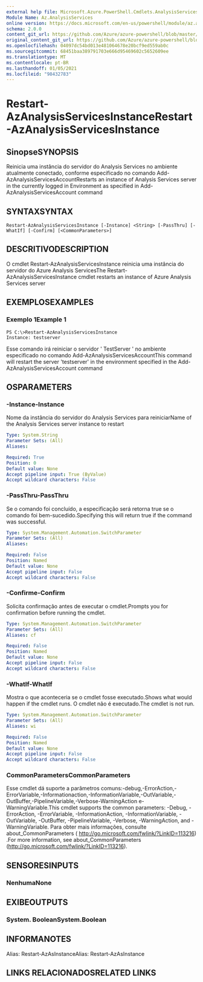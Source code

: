```yaml
---
external help file: Microsoft.Azure.PowerShell.Cmdlets.AnalysisServices.Dataplane.dll-Help.xml
Module Name: Az.AnalysisServices
online version: https://docs.microsoft.com/en-us/powershell/module/az.analysisservices/restart-azanalysisservicesinstance
schema: 2.0.0
content_git_url: https://github.com/Azure/azure-powershell/blob/master/src/AnalysisServices/AnalysisServices/help/Restart-AzAnalysisServicesInstance.md
original_content_git_url: https://github.com/Azure/azure-powershell/blob/master/src/AnalysisServices/AnalysisServices/help/Restart-AzAnalysisServicesInstance.md
ms.openlocfilehash: 04097dc54bd013e481064678e20bcf9ed559ab0c
ms.sourcegitcommit: 68451baa389791703e666d95469602c5652609ee
ms.translationtype: MT
ms.contentlocale: pt-BR
ms.lasthandoff: 01/05/2021
ms.locfileid: "98432783"
---
```

# <span data-ttu-id="3d2f0-101">Restart-AzAnalysisServicesInstance</span><span class="sxs-lookup"><span data-stu-id="3d2f0-101">Restart-AzAnalysisServicesInstance</span></span>

## <span data-ttu-id="3d2f0-102">Sinopse</span><span class="sxs-lookup"><span data-stu-id="3d2f0-102">SYNOPSIS</span></span>
<span data-ttu-id="3d2f0-103">Reinicia uma instância do servidor do Analysis Services no ambiente atualmente conectado, conforme especificado no comando Add-AzAnalysisServicesAccount</span><span class="sxs-lookup"><span data-stu-id="3d2f0-103">Restarts an instance of Analysis Services server in the currently logged in Environment as specified in Add-AzAnalysisServicesAccount command</span></span>

## <span data-ttu-id="3d2f0-104">SYNTAX</span><span class="sxs-lookup"><span data-stu-id="3d2f0-104">SYNTAX</span></span>

```
Restart-AzAnalysisServicesInstance [-Instance] <String> [-PassThru] [-WhatIf] [-Confirm] [<CommonParameters>]
```

## <span data-ttu-id="3d2f0-105">DESCRITIVO</span><span class="sxs-lookup"><span data-stu-id="3d2f0-105">DESCRIPTION</span></span>
<span data-ttu-id="3d2f0-106">O cmdlet Restart-AzAnalysisServicesInstance reinicia uma instância do servidor do Azure Analysis Services</span><span class="sxs-lookup"><span data-stu-id="3d2f0-106">The Restart-AzAnalysisServicesInstance cmdlet restarts an instance of Azure Analysis Services server</span></span>

## <span data-ttu-id="3d2f0-107">EXEMPLOS</span><span class="sxs-lookup"><span data-stu-id="3d2f0-107">EXAMPLES</span></span>

### <span data-ttu-id="3d2f0-108">Exemplo 1</span><span class="sxs-lookup"><span data-stu-id="3d2f0-108">Example 1</span></span>
```
PS C:\>Restart-AzAnalysisServicesInstance
Instance: testserver
```

<span data-ttu-id="3d2f0-109">Esse comando irá reiniciar o servidor ' TestServer ' no ambiente especificado no comando Add-AzAnalysisServicesAccount</span><span class="sxs-lookup"><span data-stu-id="3d2f0-109">This command will restart the server 'testserver' in the environment specified in the Add-AzAnalysisServicesAccount command</span></span>

## <span data-ttu-id="3d2f0-110">OS</span><span class="sxs-lookup"><span data-stu-id="3d2f0-110">PARAMETERS</span></span>

### <span data-ttu-id="3d2f0-111">-Instance</span><span class="sxs-lookup"><span data-stu-id="3d2f0-111">-Instance</span></span>
<span data-ttu-id="3d2f0-112">Nome da instância do servidor do Analysis Services para reiniciar</span><span class="sxs-lookup"><span data-stu-id="3d2f0-112">Name of the Analysis Services server instance to restart</span></span>

```yaml
Type: System.String
Parameter Sets: (All)
Aliases:

Required: True
Position: 0
Default value: None
Accept pipeline input: True (ByValue)
Accept wildcard characters: False
```

### <span data-ttu-id="3d2f0-113">-PassThru</span><span class="sxs-lookup"><span data-stu-id="3d2f0-113">-PassThru</span></span>
<span data-ttu-id="3d2f0-114">Se o comando foi concluído, a especificação será retorna true se o comando foi bem-sucedido.</span><span class="sxs-lookup"><span data-stu-id="3d2f0-114">Specifying this will return true if the command was successful.</span></span>

```yaml
Type: System.Management.Automation.SwitchParameter
Parameter Sets: (All)
Aliases:

Required: False
Position: Named
Default value: None
Accept pipeline input: False
Accept wildcard characters: False
```

### <span data-ttu-id="3d2f0-115">-Confirme</span><span class="sxs-lookup"><span data-stu-id="3d2f0-115">-Confirm</span></span>
<span data-ttu-id="3d2f0-116">Solicita confirmação antes de executar o cmdlet.</span><span class="sxs-lookup"><span data-stu-id="3d2f0-116">Prompts you for confirmation before running the cmdlet.</span></span>

```yaml
Type: System.Management.Automation.SwitchParameter
Parameter Sets: (All)
Aliases: cf

Required: False
Position: Named
Default value: None
Accept pipeline input: False
Accept wildcard characters: False
```

### <span data-ttu-id="3d2f0-117">-WhatIf</span><span class="sxs-lookup"><span data-stu-id="3d2f0-117">-WhatIf</span></span>
<span data-ttu-id="3d2f0-118">Mostra o que aconteceria se o cmdlet fosse executado.</span><span class="sxs-lookup"><span data-stu-id="3d2f0-118">Shows what would happen if the cmdlet runs.</span></span>
<span data-ttu-id="3d2f0-119">O cmdlet não é executado.</span><span class="sxs-lookup"><span data-stu-id="3d2f0-119">The cmdlet is not run.</span></span>

```yaml
Type: System.Management.Automation.SwitchParameter
Parameter Sets: (All)
Aliases: wi

Required: False
Position: Named
Default value: None
Accept pipeline input: False
Accept wildcard characters: False
```

### <span data-ttu-id="3d2f0-120">CommonParameters</span><span class="sxs-lookup"><span data-stu-id="3d2f0-120">CommonParameters</span></span>
<span data-ttu-id="3d2f0-121">Esse cmdlet dá suporte a parâmetros comuns:-debug,-ErrorAction,-ErrorVariable,-Informationaction,-InformationVariable,-OutVariable,-OutBuffer,-PipelineVariable,-Verbose-WarningAction e-WarningVariable.</span><span class="sxs-lookup"><span data-stu-id="3d2f0-121">This cmdlet supports the common parameters: -Debug, -ErrorAction, -ErrorVariable, -InformationAction, -InformationVariable, -OutVariable, -OutBuffer, -PipelineVariable, -Verbose, -WarningAction, and -WarningVariable.</span></span> <span data-ttu-id="3d2f0-122">Para obter mais informações, consulte about_CommonParameters ( http://go.microsoft.com/fwlink/?LinkID=113216) .</span><span class="sxs-lookup"><span data-stu-id="3d2f0-122">For more information, see about_CommonParameters (http://go.microsoft.com/fwlink/?LinkID=113216).</span></span>

## <span data-ttu-id="3d2f0-123">SENSORES</span><span class="sxs-lookup"><span data-stu-id="3d2f0-123">INPUTS</span></span>

### <span data-ttu-id="3d2f0-124">Nenhuma</span><span class="sxs-lookup"><span data-stu-id="3d2f0-124">None</span></span>

## <span data-ttu-id="3d2f0-125">EXIBE</span><span class="sxs-lookup"><span data-stu-id="3d2f0-125">OUTPUTS</span></span>

### <span data-ttu-id="3d2f0-126">System. Boolean</span><span class="sxs-lookup"><span data-stu-id="3d2f0-126">System.Boolean</span></span>

## <span data-ttu-id="3d2f0-127">INFORMA</span><span class="sxs-lookup"><span data-stu-id="3d2f0-127">NOTES</span></span>
<span data-ttu-id="3d2f0-128">Alias: Restart-AzAsInstance</span><span class="sxs-lookup"><span data-stu-id="3d2f0-128">Alias: Restart-AzAsInstance</span></span>

## <span data-ttu-id="3d2f0-129">LINKS RELACIONADOS</span><span class="sxs-lookup"><span data-stu-id="3d2f0-129">RELATED LINKS</span></span>
